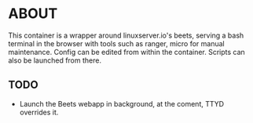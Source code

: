 # ABOUT

This container is a wrapper around linuxserver.io's beets, serving a bash terminal in the browser with tools such as ranger, micro for manual maintenance. Config can be edited from within the container. Scripts can also be launched from there.

## TODO

- Launch the Beets webapp in background, at the coment, TTYD overrides it.
